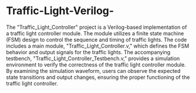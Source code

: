# Traffic-Light-Verilog-
The "Traffic_Light_Controller" project is a Verilog-based implementation of a traffic light controller module. The module utilizes a finite state machine (FSM) design to control the sequence and timing of traffic lights. The code includes a main module, "Traffic_Light_Controller.v," which defines the FSM behavior and output signals for the traffic lights. The accompanying testbench, "Traffic_Light_Controller_Testbench.v," provides a simulation environment to verify the correctness of the traffic light controller module. By examining the simulation waveform, users can observe the expected state transitions and output changes, ensuring the proper functioning of the traffic light controller.
